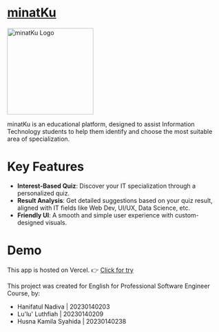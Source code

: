 # [minatKu](https://minatku.vercel.app/)
<p>
  <img src="https://raw.githubusercontent.com/lulultfh/minatKu/main/Assets/minatKu_Logo.png" alt="minatKu Logo" width="200"/>
</p>
minatKu is an educational platform, designed to assist Information Technology students to help them identify and choose the most suitable area of specialization.

# Key Features
- **Interest-Based Quiz**: Discover your IT specialization through a personalized quiz.
- **Result Analysis**: Get detailed suggestions based on your quiz result, aligned with IT fields like Web Dev, UI/UX, Data Science, etc.
- **Friendly UI**: A smooth and simple user experience with custom-designed visuals.

# Demo
This app is hosted on Vercel. 👉 [Click for try](https://minatku.vercel.app/)

This project was created for English for Professional Software Engineer Course, by:
- Hanifatul Nadiva | 20230140203
- Lu'lu' Luthfiah | 20230140209
- Husna Kamila Syahida | 20230140238

